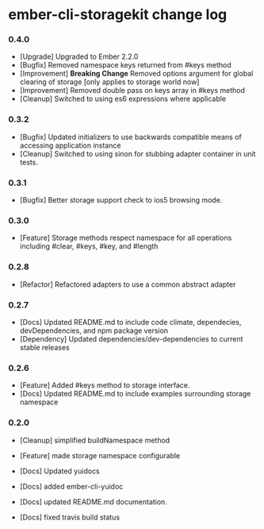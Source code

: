 # ember-cli-storagekit change log

### 0.4.0
- [Upgrade] Upgraded to Ember 2.2.0
- [Bugfix] Removed namespace keys returned from #keys method
- [Improvement] **Breaking Change** Removed options argument for global clearing of storage [only applies to storage world now]
- [Improvement] Removed double pass on keys array in #keys method
- [Cleanup] Switched to using es6 expressions where applicable

### 0.3.2
- [Bugfix] Updated initializers to use backwards compatible means of accessing application instance
- [Cleanup] Switched to using sinon for stubbing adapter container in unit tests.

### 0.3.1
- [Bugfix] Better storage support check to ios5 browsing mode.

### 0.3.0
- [Feature] Storage methods respect namespace for all operations including #clear, #keys, #key, and #length

### 0.2.8
- [Refactor] Refactored adapters to use a common abstract adapter

### 0.2.7
- [Docs] Updated README.md to include code climate, dependecies, devDependencies, and npm package version
- [Dependency] Updated dependencies/dev-dependencies to current stable releases

### 0.2.6
- [Feature] Added #keys method to storage interface.
- [Docs] Updated README.md to include examples surrounding storage namespace

### 0.2.0

- [Cleanup] simplified buildNamespace method

- [Feature] made storage namespace configurable

- [Docs] Updated yuidocs

- [Docs] added ember-cli-yuidoc

- [Docs] updated README.md documentation.

- [Docs] fixed travis build status
